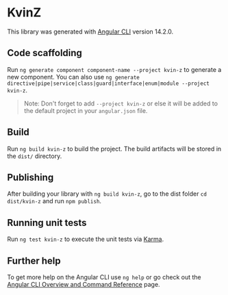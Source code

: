 # KvinZ

This library was generated with [Angular CLI](https://github.com/angular/angular-cli) version 14.2.0.

## Code scaffolding

Run `ng generate component component-name --project kvin-z` to generate a new component. You can also use `ng generate directive|pipe|service|class|guard|interface|enum|module --project kvin-z`.
> Note: Don't forget to add `--project kvin-z` or else it will be added to the default project in your `angular.json` file. 

## Build

Run `ng build kvin-z` to build the project. The build artifacts will be stored in the `dist/` directory.

## Publishing

After building your library with `ng build kvin-z`, go to the dist folder `cd dist/kvin-z` and run `npm publish`.

## Running unit tests

Run `ng test kvin-z` to execute the unit tests via [Karma](https://karma-runner.github.io).

## Further help

To get more help on the Angular CLI use `ng help` or go check out the [Angular CLI Overview and Command Reference](https://angular.io/cli) page.
